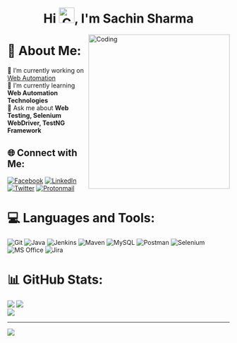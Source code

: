<h1 align="center">Hi <img alt="Coding" width="35" src="https://em-content.zobj.net/source/animated-noto-color-emoji/356/waving-hand_1f44b.gif">, I'm Sachin Sharma</h1>
<img align="right" alt="Coding" width="320" height="350" src="https://blogger.googleusercontent.com/img/b/R29vZ2xl/AVvXsEjMxdOeiekLCZuocT6hEhOw9TsQt0ewUbRFXPMAILUEjWFrNmjBjbugxb6aey20fCM_SB1fYGKgAhhYU8xTMUw7Dp7Dp3sRSwSEb83RX-SfK8oEinFfKdSt_8STlzhY6g5m6G-Kc3aiA8NVOPfJyq85S33LL5hd-9pZAXPRnd4v8Om6cfyJN4JW3y9SLw/s320/output.gif">


# 💫 About Me:
🔭 I’m currently working on <a href="https://github.com/Sachin6126/Automation-Project" target="_blank">Web Automation</a><br>🌱 I’m currently learning <b>Web Automation Technologies</b><br>💬 Ask me about <b>Web Testing, Selenium WebDriver, TestNG Framework</b>


## 🌐 Connect with Me:
[![Facebook](https://img.shields.io/badge/Facebook-%231877F2.svg?logo=Facebook&logoColor=white)](https://facebook.com/sachin6126) [![LinkedIn](https://img.shields.io/badge/LinkedIn-%230077B5.svg?logo=linkedin&logoColor=white)](https://linkedin.com/in/sachin6126) [![Twitter](https://img.shields.io/badge/Twitter-%231DA1F2.svg?logo=Twitter&logoColor=white)](https://twitter.com/sachin6126) [![Protonmail](https://img.shields.io/badge/ProtonMail-8B89CC?style=flat&logo=protonmail&logoColor=white)](mailto:sachin6126@protonmail.com)

# 💻 Languages and Tools:
![Git](https://img.shields.io/badge/GIT-E44C30?style=for-the-badge&logo=git&logoColor=white) ![Java](https://img.shields.io/badge/Java-ED8B00?style=for-the-badge&logo=openjdk&logoColor=white) ![Jenkins](https://img.shields.io/badge/jenkins-%232C5263.svg?style=for-the-badge&logo=jenkins&logoColor=white) ![Maven](https://img.shields.io/badge/Maven-C71A36?style=for-the-badge&logo=Apache%20Maven&logoColor=white) ![MySQL](https://img.shields.io/badge/mysql-%2300f.svg?style=for-the-badge&logo=mysql&logoColor=white) ![Postman](https://img.shields.io/badge/Postman-FF6C37?style=for-the-badge&logo=postman&logoColor=white) ![Selenium](https://img.shields.io/badge/-selenium-%43B02A?style=for-the-badge&logo=selenium&logoColor=white) ![MS Office](https://img.shields.io/badge/Microsoft_Office-D83B01?style=for-the-badge&logo=microsoft-office&logoColor=white) ![Jira](https://img.shields.io/badge/Jira-0052CC?style=for-the-badge&logo=Jira&logoColor=white)

# 📊 GitHub Stats:
![](https://github-readme-stats.vercel.app/api?username=sachin6126&theme=blue-green&hide_border=false&include_all_commits=false&count_private=false) 
![](https://github-readme-streak-stats.herokuapp.com/?user=sachin6126&theme=blue-green&hide_border=false)<br/>
![](https://github-readme-stats.vercel.app/api/top-langs/?username=sachin6126&theme=blue-green&hide_border=false&include_all_commits=false&count_private=false&layout=compact)


---
[![](https://visitcount.itsvg.in/api?id=sachin6126&icon=0&color=1)](https://visitcount.itsvg.in) 
